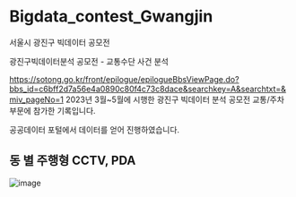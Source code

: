 # Bigdata_contest_Gwangjin

서울시 광진구 빅데이터 공모전

광진구빅데이터분석 공모전 - 교통수단 사건 분석

https://sotong.go.kr/front/epilogue/epilogueBbsViewPage.do?bbs_id=c6bff2d7a56e4a0890c80f4c73c8dace&searchkey=A&searchtxt=&miv_pageNo=1 2023년 3월~5월에 시행한 광진구 빅데이터 분석 공모전 교통/주차 부문에 참가한 기록입니다.

공공데이터 포털에서 데이터를 얻어 진행하였습니다.

## 동 별 주행형 CCTV, PDA
![image](https://github.com/tklim99/Bigdata_contest_Gwangjin/assets/110584634/3edce4fa-606f-43b9-9889-c140f45296a8)

